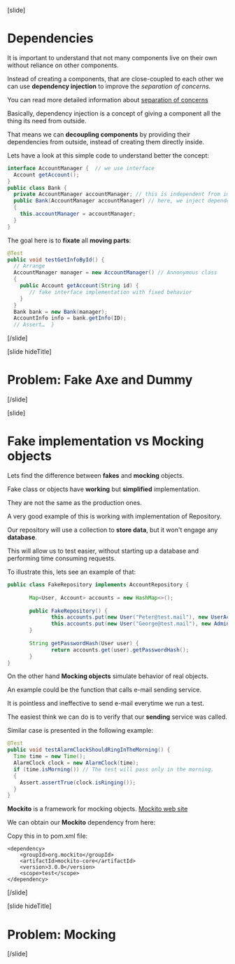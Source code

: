 [slide]

# Dependencies

It is important to understand that not many components live on their own without reliance on other components.

Instead of creating a components, that are close-coupled to each other we can use **dependency injection** to improve the *separation of concerns*. 

You can read more detailed information about [separation of concerns](https://en.wikipedia.org/wiki/Separation_of_concerns)

Basically, dependency injection is a concept of giving a component all the thing its need from outside.

That means we can **decoupling components** by providing their dependencies from outside, instead of creating them directly inside.

Lets have a look at this simple code to understand better the concept:

``` java
interface AccountManager {  // we use interface
  Account getAccount();
}
public class Bank {
  private AccountManager accountManager; // this is independent from implementation
  public Bank(AccountManager accountManager) // here, we inject dependencies 
  {
    this.accountManager = accountManager;
  }
}
```

The goal here is to **fixate** all **moving parts**:

``` java
@Test
public void testGetInfoById() {
  // Arrange
  AccountManager manager = new AccountManager() // Annonymous class 
  {
    public Account getAccount(String id) {
       // fake interface implementation with fixed behavior
    } 
  }
  Bank bank = new Bank(manager);
  AccountInfo info = bank.getInfo(ID);
  // Assert…  }
```



[/slide]

[slide hideTitle]

# Problem: Fake Axe and Dummy

[/slide]


[slide]

# Fake implementation vs Mocking objects

Lets find the difference between **fakes** and **mocking** objects.

Fake class or objects have **working** but **simplified** implementation.

They are not the same as the production ones.

A very good example of this is working with implementation of Repository.

Our repository will use a collection to **store data**, but it won't engage any **database**.

This will allow us to test easier, without starting up a database and performing time consuming requests.

To illustrate this, lets see an example of that:

``` java
public class FakeRepository implements AccountRepository {
       
       Map<User, Account> accounts = new HashMap<>();
       
       public FakeRepository() {
              this.accounts.put(new User("Peter@test.mail"), new UserAccount());
              this.accounts.put(new User("George@test.mail"), new AdminAccount());
       }
       
       String getPasswordHash(User user) {
              return accounts.get(user).getPasswordHash();
       }
}
```

On the other hand **Mocking objects** simulate behavior of real objects.

An example could be the function that calls e-mail sending service.

It is pointless and ineffective to send e-mail everytime we run a test.

The easiest think we can do is to verify that our **sending** service was called.

Similar case is presented in the following example:

``` java
@Test
public void testAlarmClockShouldRingInTheMorning() {
  Time time = new Time();
  AlarmClock clock = new AlarmClock(time);
  if (time.isMorning()) // The test will pass only in the morning.
  {
    Assert.assertTrue(clock.isRinging());
  }
}
```

**Mockito** is a framework for mocking objects. [Mockito web site](https://site.mockito.org/)

We can obtain our **Mockito** dependency from here: 

Copy this in to pom.xml file:

```
<dependency>
    <groupId>org.mockito</groupId>
    <artifactId>mockito-core</artifactId>
    <version>3.0.0</version>
    <scope>test</scope>
</dependency>
```


[/slide]

[slide hideTitle]

# Problem: Mocking


[/slide]